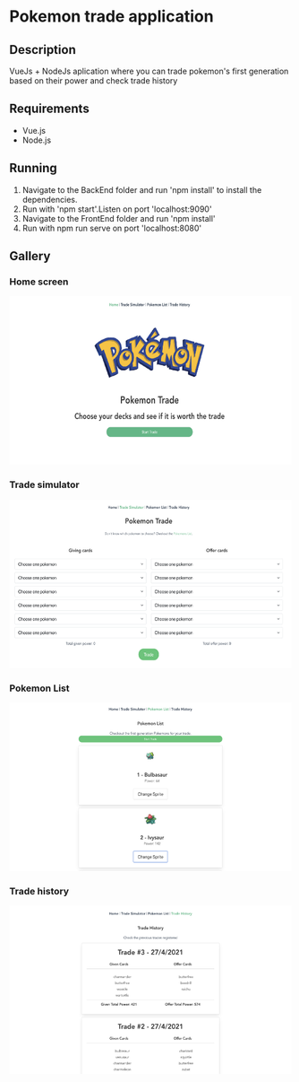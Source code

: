 # Pokemon trade application

## Description

VueJs + NodeJs aplication where you can trade pokemon's  first generation based on their power and check trade history

## Requirements

- Vue.js
- Node.js

## Running
1. Navigate to the BackEnd folder and run 'npm install' to install the dependencies.
2. Run with 'npm start'.Listen on port 'localhost:9090'
3. Navigate to the FrontEnd folder and run 'npm install'
4. Run with npm run serve on port 'localhost:8080'


## Gallery

### Home screen

<img src="https://github.com/beatrizvilalta/PokeTrade/blob/main/Images/homeScreen.png" 
width="600" 
height="300"/>

### Trade simulator

<img src="https://github.com/beatrizvilalta/PokeTrade/blob/main/Images/TradeScreen.png" 
width="600" 
height="300"/>

### Pokemon List

<img src="https://github.com/beatrizvilalta/PokeTrade/blob/main/Images/PokemonListScreen.png" 
width="600" 
height="300"/>

### Trade history

<img src="https://github.com/beatrizvilalta/PokeTrade/blob/main/Images/TradeHistoryScreen.png" 
width="600" 
height="300"/>
